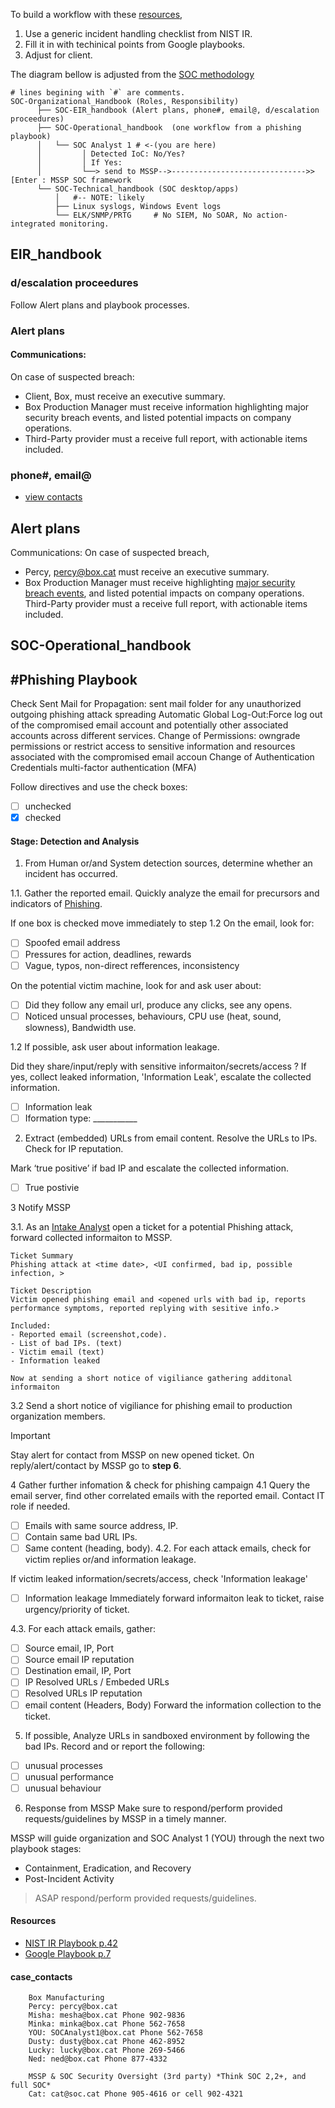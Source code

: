 
To build a workflow with these [resources](#resources),
1. Use a generic incident handling checklist from NIST IR.
2. Fill it in with techinical points from Google playbooks.
3. Adjust for client.

The diagram bellow is adjusted from the [SOC methodology](https://github.com/FredericGariepy/LighthouseLabs/blob/main/PKM/W4/D2/workflow.md#the-soc-methodology)
```
# lines begining with `#` are comments.
SOC-Organizational_Handbook (Roles, Responsibility)
      ├── SOC-EIR_handbook (Alert plans, phone#, email@, d/escalation proceedures)
      ├── SOC-Operational_handbook  (one workflow from a phishing playbook) 
      │   └── SOC Analyst 1 # <-(you are here)
      │         │ Detected IoC: No/Yes? 
      │         │ If Yes:
      │         └──> send to MSSP-->------------------------------>>[Enter : MSSP SOC framework
      └── SOC-Technical_handbook (SOC desktop/apps)
          │   #-- NOTE: likely
          ├── Linux syslogs, Windows Event logs
          └── ELK/SNMP/PRTG     # No SIEM, No SOAR, No action-integrated monitoring.
```

## EIR_handbook 
### d/escalation proceedures
Follow Alert plans and playbook processes.
### Alert plans
#### Communications:
On case of suspected breach:
- Client, Box, must receive an executive summary.
- Box Production Manager must receive information highlighting major security breach events, and listed potential impacts on company operations.
- Third-Party provider must a receive full report, with actionable items included.
### phone#, email@
- [view contacts](#case_contacts)

## Alert plans
Communications:
On case of suspected breach,
- Percy, percy@box.cat must receive an executive summary.
- Box Production Manager must receive highlighting [major security breach events](), and listed potential impacts on company operations.
    Third-Party provider must a receive full report, with actionable items included.

## SOC-Operational_handbook
## #Phishing Playbook
Check Sent Mail for Propagation: sent mail folder for any unauthorized outgoing phishing attack spreading
Automatic Global Log-Out:Force log out of the compromised email account and potentially other associated accounts across different services.
Change of Permissions: owngrade permissions or restrict access to sensitive information and resources associated with the compromised email accoun
Change of Authentication Credentials multi-factor authentication (MFA)

Follow directives and use the check boxes:
- [ ] unchecked
- [x] checked 
#### Stage: Detection and Analysis
1. From Human or/and System detection sources, determine whether an incident has occurred.

1.1. Gather the reported email. Quickly analyze the email for precursors and indicators of [Phishing](https://www.getcybersafe.gc.ca/en/resources/real-examples-fake-emails).

If one box is checked move immediately to step 1.2
On the email, look for:
- [ ] Spoofed email address
- [ ] Pressures for action, deadlines, rewards
- [ ] Vague, typos, non-direct refferences, inconsistency

On the potential victim machine, look for and ask user about:
- [ ] Did they follow any email url, produce any clicks, see any opens.
- [ ] Noticed unsual processes, behaviours, CPU use (heat, sound, slowness), Bandwidth use.

1.2 If possible, ask user about information leakage.

Did they share/input/reply with sensitive informaiton/secrets/access ?
If yes, collect leaked information, 'Information Leak', escalate the collected information.
- [ ] Information leak
- [ ] Iformation type: ___________

2. Extract (embedded) URLs from email content. Resolve the URLs to IPs. Check for IP reputation.

Mark ‘true positive’ if bad IP and escalate the collected information.
- [ ] True postivie

3 Notify MSSP

3.1. As an [Intake Analyst](https://github.com/FredericGariepy/LighthouseLabs/blob/main/PKM/W4/D3/Intake%20Analyst.md) open a ticket for a potential Phishing attack, forward collected informaiton to MSSP.

<!--[ticket template](https://github.com/FredericGariepy/LighthouseLabs/blob/main/PKM/W4/D3/email-template/in-class-ticket-response-email.md#ticket-234)-->
```
Ticket Summary
Phishing attack at <time date>, <UI confirmed, bad ip, possible infection, >

Ticket Description
Victim opened phishing email and <opened urls with bad ip, reports performance symptoms, reported replying with sesitive info.>

Included:
- Reported email (screenshot,code).
- List of bad IPs. (text)
- Victim email (text)
- Information leaked

Now at sending a short notice of vigiliance gathering additonal informaiton
```
3.2 Send a short notice of vigiliance for phishing email to production organization members.

> [!IMPORTANT]  
> Stay alert for contact from MSSP on new opened ticket.
> On reply/alert/contact by MSSP go to **step 6**.

4 Gather further infomation & check for phishing campaign
4.1 Query the email server, find other correlated emails with the reported email. Contact IT role if needed.
- [ ] Emails with same source address, IP.
- [ ] Contain same bad URL IPs.
- [ ] Same content (heading, body).
4.2. For each attack emails, check for victim replies or/and information leakage.

If victim leaked information/secrets/access, check 'Information leakage'
- [ ] Information leakage
Immediately forward informaiton leak to ticket, raise urgency/priority of ticket.
      
4.3. For each attack emails, gather:
- [ ] Source email, IP, Port
- [ ] Source email IP reputation
- [ ] Destination email, IP, Port
- [ ] IP Resolved URLs / Embeded URLs 
- [ ] Resolved URLs IP reputation
- [ ] email content (Headers, Body)
Forward the information collection to the ticket.

5. If possible, Analyze URLs in sandboxed environment by
following the bad IPs. Record and or report the following:
- [ ] unusual processes
- [ ] unusual performance
- [ ] unusual behaviour

6. Response from MSSP
Make sure to respond/perform provided requests/guidelines by MSSP in a timely manner.



MSSP will guide organization and SOC Analyst 1 (YOU) through the next two playbook stages:
- Containment, Eradication, and Recovery
- Post-Incident Activity

>  ASAP respond/perform provided requests/guidelines.


#### Resources
- [NIST IR Playbook p.42](https://nvlpubs.nist.gov/nistpubs/specialpublications/nist.sp.800-61r2.pdf)
- [Google Playbook p.7](https://learningimages.lighthouselabs.ca/Cyber+BC/Cyber+BC+C4/Top_Security_Playbooks_2022.pdf)

#### case_contacts
```
    Box Manufacturing
    Percy: percy@box.cat
    Misha: mesha@box.cat Phone 902-9836
    Minka: minka@box.cat Phone 562-7658
    YOU: SOCAnalyst1@box.cat Phone 562-7658
    Dusty: dusty@box.cat Phone 462-8952
    Lucky: lucky@box.cat Phone 269-5466
    Ned: ned@box.cat Phone 877-4332

    MSSP & SOC Security Oversight (3rd party) *Think SOC 2,2+, and full SOC*
    Cat: cat@soc.cat Phone 905-4616 or cell 902-4321
```
